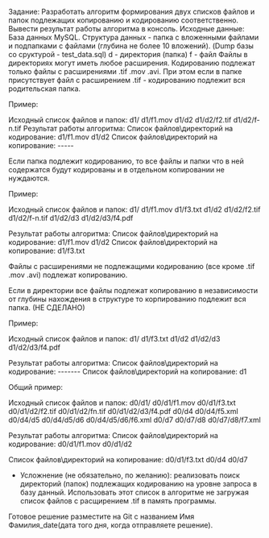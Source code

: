 Задание:
Разработать алгоритм формирования двух списков файлов и папок подлежащих копированию и
кодированию соответственно. Вывести результат работы алгоритма в консоль.
Исходные данные:
База данных MySQL. Структура данных - папка с вложенными файлами и подпапками с файлами
(глубина не более 10 вложений). (Dump базы со сруктурой - test_data.sql)
d - директория (папка)
f - файл
Файлы в директориях могут иметь любое расширения. Кодированию подлежат только файлы с
расширениями .tif .mov .avi. При этом если в папке присутствует файл с расширением .tif -
кодированию подлежит вся родительская папка.

Пример:

Исходный список файлов и папок:
d1/
d1/f1.mov
d1/d2
d1/d2/f2.tif
d1/d2/f-n.tif
Результат работы алгоритма:
Список файлов\директорий на кодирование:
d1/f1.mov
d1/d2
Список файлов\директорий на копирование: -----

Если папка подлежит кодированию, то все файлы и папки что в ней содержатся будут кодированы
и в отдельном копировании не нуждаются.

Пример:

Исходный список файлов и папок:
d1/
d1/f1.mov
d1/f3.txt
d1/d2
d1/d2/f2.tif
d1/d2/f-n.tif
d1/d2/d3
d1/d2/d3/f4.pdf

Результат работы алгоритма:
Список файлов\директорий на кодирование:
d1/f1.mov
d1/d2
Список файлов\директорий на копирование:
d1/f3.txt

Файлы с расширениями не подлежащими кодированию (все кроме .tif .mov .avi) подлежат
копированию.

Если в директории все файлы подлежат копированию в независимости от глубины нахождения в
структуре то корпированию подлежит вся папка. (НЕ СДЕЛАНО)

Пример:

Исходный список файлов и папок:
d1/
d1/f3.txt
d1/d2
d1/d2/d3
d1/d2/d3/f4.pdf

Результат работы алгоритма:
Список файлов\директорий на кодирование: -------
Список файлов\директорий на копирование:
d1

Общий пример:

Исходный список файлов и папок:
d0/d1/
d0/d1/f1.mov
d0/d1/f3.txt
d0/d1/d2/f2.tif
d0/d1/d2/fn.tif
d0/d1/d2/d3/f4.pdf
d0/d4
d0/d4/f5.xml
d0/d4/d5
d0/d4/d5/d6
d0/d4/d5/d6/f6.xml
d0/d7
d0/d7/d8
d0/d7/d8/f7.xml

Результат работы алгоритма:
Список файлов\директорий на кодирование:
d0/d1/f1.mov
d0/d1/d2

Список файлов\директорий на копирование:
d0/d1/f3.txt
d0/d4
d0/d7

* Усложнение (не обязательно, по желанию): реализовать поиск директорий (папок)
подлежащих кодированию на уровне запроса в базу данный. Использовать этот список в
алгоритме не загружая список файлов с расщирением .tif в память программы.

Готовое решение разместите на Git с названием Имя Фамилия_date(дата того дня, когда
отправляете решение).